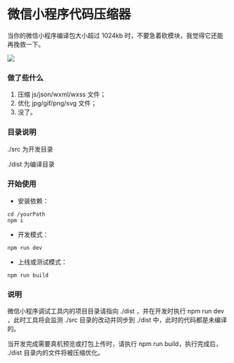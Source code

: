 # 微信小程序代码压缩器

当你的微信小程序编译包大小超过 1024kb 时，不要急着砍模块，我觉得它还能再挽救一下。

![](http://7xs51s.com1.z0.glb.clouddn.com/wxac.png)


### 做了些什么

1. 压缩 js/json/wxml/wxss 文件；
2. 优化 jpg/gif/png/svg 文件；
3. 没了。


### 目录说明

./src 为开发目录

./dist 为编译目录


### 开始使用

* 安装依赖：
```
cd /yourPath
npm i
```

* 开发模式：
```
npm run dev
```

* 上线或测试模式：
```
npm run build
```


### 说明

微信小程序调试工具内的项目目录请指向 ./dist ，并在开发时执行 npm run dev ，此时工具将会监测 ./src 目录的改动并同步到 ./dist 中，此时的代码都是未编译的。

当开发完成需要真机预览或打包上传时，请执行 npm run build，执行完成后， ./dist 目录内的文件将被压缩优化。
